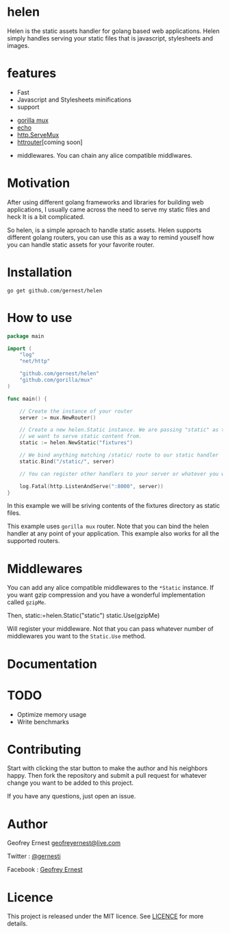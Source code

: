 # helen

Helen is the static assets handler for golang based web applications. Helen simply handles serving your static files that is javascript, stylesheets and images.

# features

* Fast
* Javascript and Stylesheets minifications
* support
 - [gorilla mux](https://github.com/gorilla/mux)
 - [echo](https://github.com/labstack/echo)
 - [http.ServeMux](https://godoc.org/net/http#ServeMux)
 - [httrouter](https://github.com/julienschmidt/httprouter)[coming soon]
* middlewares. You can chain any alice compatible middlwares.


# Motivation

After using different golang frameworks and libraries for building web applications, I usually came across the need to serve my static files and heck It is a bit complicated.

So helen, is a simple aproach to handle static assets. Helen supports different golang routers, you can use this as a way to remind youself how you can handle static assets for your favorite router.

# Installation

	go get github.com/gernest/helen


# How to use

```go
package main

import (
	"log"
	"net/http"

	"github.com/gernest/helen"
	"github.com/gorilla/mux"
)

func main() {

	// Create the instance of your router
	server := mux.NewRouter()

	// Create a new helen.Static instance. We are passing "static" as the directory
	// we want to serve static content from.
	static := helen.NewStatic("fixtures")

	// We bind anything matching /static/ route to our static handler
	static.Bind("/static/", server)

	// You can register other handlers to your server or whatever you want to do with it.

	log.Fatal(http.ListenAndServe(":8000", server))
}

```

In this example we will be sriving contents of the fixtures directory as static files.

This example uses `gorilla mux` router. Note that you can bind the helen handler at any point of your application. This example also works for all the supported routers.


# Middlewares

You can add any alice compatible middlewares to the `*Static` instance. If you  want gzip compression and you have a wonderful implementation called `gzipMe`.

Then,
	static:=helen.Static("static")
	static.Use(gzipMe)

Will register your middleware. Not that you can pass whatever number of middlewares you want to the `Static.Use` method.


# Documentation

# TODO
- Optimize memory usage
- Write benchmarks

# Contributing

Start with clicking the star button to make the author and his neighbors happy. Then fork the repository and submit a pull request for whatever change you want to be added to this project.

If you have any questions, just open an issue.

# Author
Geofrey Ernest <geofreyernest@live.com>

Twitter  : [@gernesti](https://twitter.com/gernesti)

Facebook : [Geofrey Ernest](https://www.facebook.com/geofrey.ernest.35)

# Licence

This project is released under the MIT licence. See [LICENCE](LICENCE) for more details.